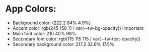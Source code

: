 # App Colors:
- Background color: (222.2 84% 4.9%)
- Accent color:  rgb(245 158 11 / var(--tw-bg-opacity)) !important
- Main font color: 210 40% 98%
- Secondary font color: rgb(115 115 115 / var(--tw-text-opacity))
- Secondary background color: 217.2 32.6% 17.5%
